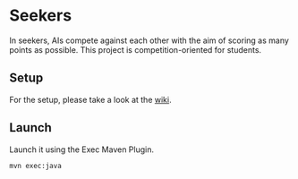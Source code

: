 # Seekers

In seekers, AIs compete against each other with the aim of scoring as many points as possible. This project is competition-oriented for students.

## Setup

For the setup, please take a look at the [wiki](https://github.com/seekers-dev/seekers-api/wiki/Setup).

## Launch

Launch it using the Exec Maven Plugin.
~~~sh
mvn exec:java
~~~